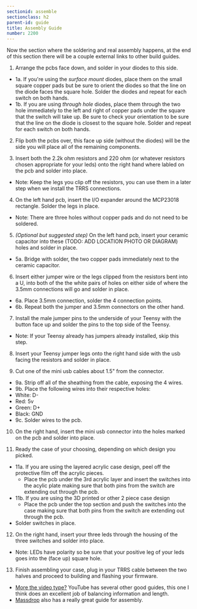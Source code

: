 ```yaml
---
sectionid: assemble
sectionclass: h2
parent-id: guide
title: Assembly Guide
number: 2200
---
```


Now the section where the soldering and real assembly happens, at the end of this section there will be a couple external links to other build guides.

1. Arrange the pcbs face down, and solder in your diodes to this side.
  * 1a. If you're using the _surface mount_ diodes, place them on the small square copper pads but be sure to orient the diodes so that the line on the diode faces the square hole. Solder the diodes and repeat for each switch on both hands.
  * 1b. If you are using _through hole_ diodes, place them through the two hole immediately to the left and right of copper pads under the square that the switch will take up. Be sure to check your orientation to be sure that the line on the diode is closest to the square hole. Solder and repeat for each switch on both hands.

2. Flip both the pcbs over, this face up side (without the diodes) will be the side you will place all of the remaining components.

3. Insert both the 2.2k ohm resistors and 220 ohm (or whatever resistors chosen appropriate for your leds) onto the right hand where labled on the pcb and solder into place. 
 * Note: Keep the legs you clip off the resistors, you can use them in a later step when we install the TRRS connections.

4. On the left hand pcb, insert the I/O expander around the MCP23018 rectangle. Solder the legs in place.
 * Note: There are three holes without copper pads and do not need to be soldered.

5. _(Optional but suggested step)_ On the left hand pcb, insert your ceramic capacitor into these (TODO: ADD LOCATION PHOTO OR DIAGRAM) holes and solder in place.
 * 5a. Bridge with solder, the two copper pads immediately next to the ceramic capacitor.

6. Insert either jumper wire or the legs clipped from the resistors bent into a U, into both of the the white pairs of holes on either side of where the 3.5mm connections will go and solder in place.
 * 6a. Place 3.5mm connection, solder the 4 connection points.
 * 6b. Repeat both the jumper and 3.5mm connectors on the other hand.

7. Install the male jumper pins to the underside of your Teensy with the button face up and solder the pins to the top side of the Teensy.
 * Note: If your Teensy already has jumpers already installed, skip this step.

8. Insert your Teensy jumper legs onto the right hand side with the usb facing the resistors and solder in place.

9. Cut one of the mini usb cables about 1.5" from the connector.
 * 9a. Strip off all of the sheathing from the cable, exposing the 4 wires.
 * 9b. Place the following wires into their respective holes:
  * White: D-
  * Red:   5v
  * Green: D+
  * Black: GND
 * 9c. Solder wires to the pcb.

10. On the right hand, insert the mini usb connector into the holes marked on the pcb and solder into place.

11. Ready the case of your choosing, depending on which design you picked.
 * 11a. If you are using the layered acrylic case design, peel off the protective film off the acrylic pieces. 
   * Place the pcb under the 3rd acrylic layer and insert the switches into the acylic plate making sure that both pins from the switch are extending out through the pcb.
 * 11b. If you are using the 3D printed or other 2 piece case design
   * Place the pcb under the top section and push the switches into the case making sure that both pins from the switch are extending out through the pcb.
 * Solder switches in place.

12. On the right hand, insert your three leds through the housing of the three switches and solder into place.
 * Note: LEDs have polarity so be sure that your positive leg of your leds goes into the (face up) square hole.
	
13. Finish assembling your case, plug in your TRRS cable between the two halves and proceed to building and flashing your firmware.

* [More the video type?](https://www.youtube.com/watch?v=x1irVrAl3Ts) YouTube has several other good guides, this one I think does an excellent job of balancing information and length.
* [Massdrop](https://www.massdrop.com/ext/ergodox/assembly.php) also has a really great guide for assembly.

